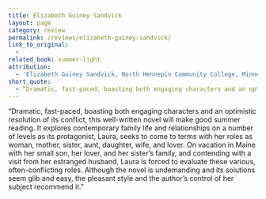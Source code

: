 ```yaml
---
title: Elizabeth Guiney Sandvick
layout: page
category: review
permalink: /reviews/elizabeth-guiney-sandvick/
link_to_original:
  - 
related_book: summer-light
attribution:
  - 'Elizabeth Guiney Sandvick, North Hennepin Community College, Minneapolis, <em>Library Journal</em>'
short_quote:
  - “Dramatic, fast-paced, boasting both engaging characters and an optimistic resolution of its conflict, this well-written novel will make good summer reading."
---
```

 “Dramatic, fast-paced, boasting both engaging characters and an optimistic resolution of its conflict, this well-written novel will make good summer reading. It explores contemporary family life and relationships on a number of levels as its protagonist, Laura, seeks to come to terms with her roles as woman, mother, sister, aunt, daughter, wife, and lover. On vacation in Maine with her small son, her lover, and her sister’s family, and contending with a visit from her estranged husband, Laura is forced to evaluate these various, often-conflicting roles. Although the novel is undemanding and its solutions seem glib and easy, the pleasant style and the author’s control of her subject recommend it."

